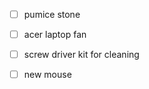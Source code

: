 
- [ ]  pumice stone 
- [ ] acer laptop fan  
- [ ] screw driver kit  for cleaning  
- [ ] new mouse  



